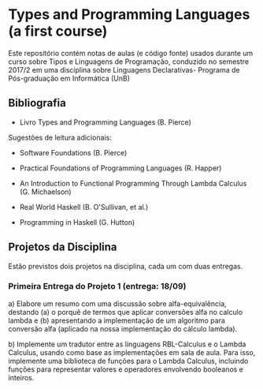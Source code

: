 # Types and Programming Languages (a first course) 

Este repositório contém notas de aulas (e código fonte) 
usados durante um curso sobre Tipos e Linguagens 
de Programação, conduzido no semestre 2017/2 em uma 
disciplina sobre Linguagens Declarativas- Programa 
de Pós-graduação em Informática (UnB)

## Bibliografia

- Livro Types and Programming Languages (B. Pierce) 

Sugestões de leitura adicionais: 

- Software Foundations (B. Pierce) 

- Practical Foundations of Programming Languages (R. Happer)

- An Introduction to Functional Programming Through Lambda Calculus (G. Michaelson)

- Real World Haskell (B. O'Sullivan, et al.) 

- Programming in Haskell (G. Hutton) 

## Projetos da Disciplina 

Estão previstos dois projetos na disciplina, cada um com duas entregas. 

### Primeira Entrega do Projeto 1 (entrega: 18/09)

a) Elabore um resumo com uma discussão sobre alfa-equivalência, 
destando (a) o porquê de termos que aplicar conversões alfa no 
calculo lambda e (b) apresentando a implementação de um algoritmo 
para conversão alfa (aplicado na nossa implementação do cálculo 
lambda). 

b) Implemente um tradutor entre as linguagens RBL-Calculus e 
o Lambda Calculus, usando como base as implementações em sala 
de aula. Para isso, implemente uma biblioteca de funções para 
o Lambda Calculus, incluindo funções para representar valores e 
operadores envolvendo booleanos e inteiros. 
